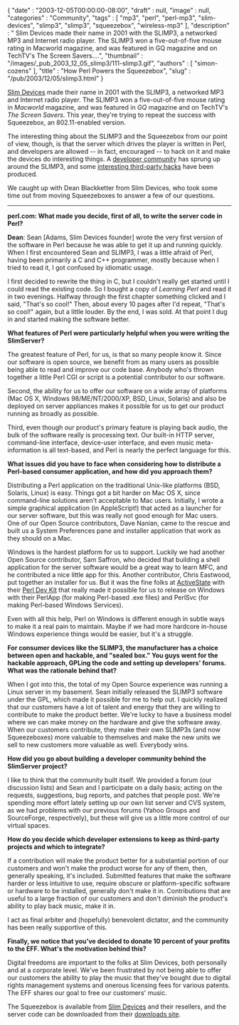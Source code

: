 {
   "date" : "2003-12-05T00:00:00-08:00",
   "draft" : null,
   "image" : null,
   "categories" : "Community",
   "tags" : [
      "mp3",
      "perl",
      "perl-mp3",
      "slim-devices",
      "slimp3",
      "slimp3",
      "squeezebox",
      "wireless-mp3"
   ],
   "description" : " Slim Devices made their name in 2001 with the SLIMP3, a networked MP3 and Internet radio player. The SLIMP3 won a five-out-of-five mouse rating in Macworld magazine, and was featured in GQ magazine and on TechTV's The Screen Savers....",
   "thumbnail" : "/images/_pub_2003_12_05_slimp3/111-slimp3.gif",
   "authors" : [
      "simon-cozens"
   ],
   "title" : "How Perl Powers the Squeezebox",
   "slug" : "/pub/2003/12/05/slimp3.html"
}





[Slim Devices](http://www.slimdevices.com/) made their name in 2001 with
the SLIMP3, a networked MP3 and Internet radio player. The SLIMP3 won a
five-out-of-five mouse rating in *Macworld* magazine, and was featured
in *GQ* magazine and on TechTV's *The Screen Savers*. This year, they're
trying to repeat the success with Squeezebox, an 802.11-enabled version.

The interesting thing about the SLIMP3 and the Squeezebox from our point
of view, though, is that the server which drives the player is written
in Perl, and developers are allowed -- in fact, encouraged -- to hack on
it and make the devices do interesting things. A [developer
community](http://www.slimdevices.com/dev_overview.html) has sprung up
around the SLIMP3, and some [interesting third-party
hacks](http://www.slimdevices.com/dev_third_party.html) have been
produced.

We caught up with Dean Blackketter from Slim Devices, who took some time
out from moving Squeezeboxes to answer a few of our questions.

------------------------------------------------------------------------

**perl.com: What made you decide, first of all, to write the server code
in Perl?**

**Dean**: Sean \[Adams, Slim Devices founder\] wrote the very first
version of the software in Perl because he was able to get it up and
running quickly. When I first encountered Sean and SLIMP3, I was a
little afraid of Perl, having been primarily a C and C++ programmer,
mostly because when I tried to read it, I got confused by idiomatic
usage.

I first decided to rewrite the thing in C, but I couldn't really get
started until I could read the existing code. So I bought a copy of
*Learning Perl* and read it in two evenings. Halfway through the first
chapter something clicked and I said, "That's so cool!" Then, about
every 10 pages after I'd repeat, "That's so cool!" again, but a little
louder. By the end, I was sold. At that point I dug in and started
making the software better.

**What features of Perl were particularly helpful when you were writing
the SlimServer?**

The greatest feature of Perl, for us, is that so many people know it.
Since our software is open source, we benefit from as many users as
possible being able to read and improve our code base. Anybody who's
thrown together a little Perl CGI or script is a potential contributor
to our software.

Second, the ability for us to offer our software on a wide array of
platforms (Mac OS X, Windows 98/ME/NT/2000/XP, BSD, Linux, Solaris) and
also be deployed on server appliances makes it possible for us to get
our product running as broadly as possible.

Third, even though our product's primary feature is playing back audio,
the bulk of the software really is processing text. Our built-in HTTP
server, command-line interface, device-user interface, and even music
meta-information is all text-based, and Perl is nearly the perfect
language for this.

**What issues did you have to face when considering how to distribute a
Perl-based consumer application, and how did you approach them?**

Distributing a Perl application on the traditional Unix-like platforms
(BSD, Solaris, Linux) is easy. Things got a bit harder on Mac OS X,
since command-line solutions aren't acceptable to Mac users. Initially,
I wrote a simple graphical application (in AppleScript!) that acted as a
launcher for our server software, but this was really not good enough
for Mac users. One of our Open Source contributors, Dave Nanian, came to
the rescue and built us a System Preferences pane and installer
application that work as they should on a Mac.

Windows is the hardest platform for us to support. Luckily we had
another Open Source contributor, Sam Saffron, who decided that building
a shell application for the server software would be a great way to
learn MFC, and he contributed a nice little app for this. Another
contributor, Chris Eastwood, put together an installer for us. But it
was the fine folks at [ActiveState](http://www.activestate.com/) with
their [Perl Dev Kit](http://www.activestate.com/Products/Perl_Dev_Kit/)
that really made it possible for us to release on Windows with their
PerlApp (for making Perl-based .exe files) and PerlSvc (for making
Perl-based Windows Services).

Even with all this help, Perl on Windows is different enough in subtle
ways to make it a real pain to maintain. Maybe if we had more hardcore
in-house Windows experience things would be easier, but it's a struggle.

**For consumer devices like the SLIMP3, the manufacturer has a choice
between open and hackable, and "sealed box." You guys went for the
hackable approach, GPLing the code and setting up developers' forums.
What was the rationale behind that?**

When I got into this, the total of my Open Source experience was running
a Linux server in my basement. Sean initially released the SLIMP3
software under the GPL, which made it possible for me to help out. I
quickly realized that our customers have a lot of talent and energy that
they are willing to contribute to make the product better. We're lucky
to have a business model where we can make money on the hardware and
give the software away. When our customers contribute, they make their
own SLIMP3s (and now Squeezeboxes) more valuable to themselves and make
the new units we sell to new customers more valuable as well. Everybody
wins.

**How did you go about building a developer community behind the
SlimServer project?**

I like to think that the community built itself. We provided a forum
(our discussion lists) and Sean and I participate on a daily basis;
acting on the requests, suggestions, bug reports, and patches that
people post. We're spending more effort lately setting up our own list
server and CVS system, as we had problems with our previous forums
(Yahoo Groups and SourceForge, respectively), but these will give us a
little more control of our virtual spaces.

**How do you decide which developer extensions to keep as third-party
projects and which to integrate?**

If a contribution will make the product better for a substantial portion
of our customers and won't make the product worse for any of them, then,
generally speaking, it's included. Submitted features that make the
software harder or less intuitive to use, require obscure or
platform-specific software or hardware to be installed, generally don't
make it in. Contributions that are useful to a large fraction of our
customers and don't diminish the product's ability to play back music,
make it in.

I act as final arbiter and (hopefully) benevolent dictator, and the
community has been really supportive of this.

**Finally, we notice that you've decided to donate 10 percent of your
profits to the EFF. What's the motivation behind this?**

Digital freedoms are important to the folks at Slim Devices, both
personally and at a corporate level. We've been frustrated by not being
able to offer our customers the ability to play the music that they've
bought due to digital rights management systems and onerous licensing
fees for various patents. The EFF shares our goal to free our customers'
music.

The Squeezebox is available from [Slim
Devices](http://www.slimdevices.com/) and their resellers, and the
server code can be downloaded from their [downloads
site](http://www.slimdevices.com/su_downloads.html).


